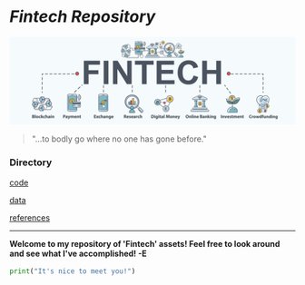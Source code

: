 # *Fintech Repository*

![fintech_image](fintech.jpeg)

> "...to bodly go where no one has gone before."

### Directory

[code](code)

[data](data)

[references](references)

---
**Welcome to my repository of 'Fintech' assets! Feel free to look around and see what I've accomplished! -E**

``` python
print("It's nice to meet you!")
```